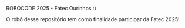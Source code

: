ROBOCODE 2025 - Fatec Ourinhos :)





O robô desse repositório tem como finalidade participar da Fatec 2025!

